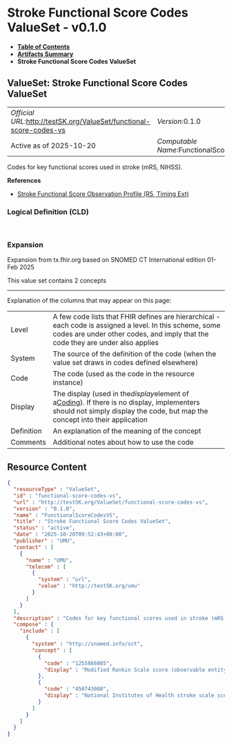 # Stroke Functional Score Codes ValueSet - v0.1.0

* [**Table of Contents**](toc.md)
* [**Artifacts Summary**](artifacts.md)
* **Stroke Functional Score Codes ValueSet**

## ValueSet: Stroke Functional Score Codes ValueSet 

| | |
| :--- | :--- |
| *Official URL*:http://testSK.org/ValueSet/functional-score-codes-vs | *Version*:0.1.0 |
| Active as of 2025-10-20 | *Computable Name*:FunctionalScoreCodesVS |

 
Codes for key functional scores used in stroke (mRS, NIHSS). 

 **References** 

* [Stroke Functional Score Observation Profile (R5, Timing Ext)](StructureDefinition-functional-score-observation-profile.md)

### Logical Definition (CLD)

 

### Expansion

Expansion from tx.fhir.org based on SNOMED CT International edition 01-Feb 2025

This value set contains 2 concepts

-------

 Explanation of the columns that may appear on this page: 

| | |
| :--- | :--- |
| Level | A few code lists that FHIR defines are hierarchical - each code is assigned a level. In this scheme, some codes are under other codes, and imply that the code they are under also applies |
| System | The source of the definition of the code (when the value set draws in codes defined elsewhere) |
| Code | The code (used as the code in the resource instance) |
| Display | The display (used in the*display*element of a[Coding](http://hl7.org/fhir/R5/datatypes.html#Coding)). If there is no display, implementers should not simply display the code, but map the concept into their application |
| Definition | An explanation of the meaning of the concept |
| Comments | Additional notes about how to use the code |



## Resource Content

```json
{
  "resourceType" : "ValueSet",
  "id" : "functional-score-codes-vs",
  "url" : "http://testSK.org/ValueSet/functional-score-codes-vs",
  "version" : "0.1.0",
  "name" : "FunctionalScoreCodesVS",
  "title" : "Stroke Functional Score Codes ValueSet",
  "status" : "active",
  "date" : "2025-10-20T09:52:43+00:00",
  "publisher" : "UMU",
  "contact" : [
    {
      "name" : "UMU",
      "telecom" : [
        {
          "system" : "url",
          "value" : "http://testSK.org/umu"
        }
      ]
    }
  ],
  "description" : "Codes for key functional scores used in stroke (mRS, NIHSS).",
  "compose" : {
    "include" : [
      {
        "system" : "http://snomed.info/sct",
        "concept" : [
          {
            "code" : "1255866005",
            "display" : "Modified Rankin Scale score (observable entity)"
          },
          {
            "code" : "450743008",
            "display" : "National Institutes of Health stroke scale score (observable entity)"
          }
        ]
      }
    ]
  }
}

```
